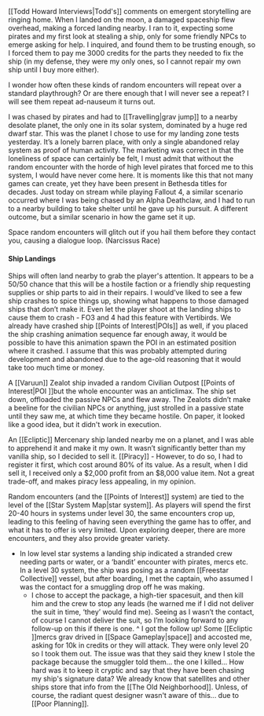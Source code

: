 [[Todd Howard Interviews|Todd's]] comments on emergent storytelling are ringing home. When I landed on the moon, a damaged spaceship flew overhead, making a forced landing nearby. I ran to it, expecting some pirates and my first look at stealing a ship, only for some friendly NPCs to emerge asking for help. I inquired, and found them to be trusting enough, so I forced them to pay me 3000 credits for the parts they needed to fix the ship (in my defense, they were my only ones, so I cannot repair my own ship until I buy more either).

I wonder how often these kinds of random encounters will repeat over a standard playthrough? Or are there enough that I will never see a repeat?
	I will see them repeat ad-nauseum it turns out.

I was chased by pirates and had to [[Travelling|grav jump]] to a nearby desolate planet, the only one in its solar system, dominated by a huge red dwarf star. This was the planet I chose to use for my landing zone tests yesterday.
	It’s a lonely barren place, with only a single abandoned relay system as proof of human activity. The marketing was correct in that the loneliness of space can certainly be felt, I must admit that without the random encounter with the horde of high level pirates that forced me to this system, I would have never come here. It is moments like this that not many games can create, yet they have been present in Bethesda titles for decades.
		Just today on stream while playing Fallout 4, a similar scenario occurred where I was being chased by an Alpha Deathclaw, and I had to run to a nearby building to take shelter until he gave up his pursuit. A different outcome, but a similar scenario in how the game set it up.

Space random encounters will glitch out if you hail them before they contact you, causing a dialogue loop. (Narcissus Race)

#### Ship Landings
Ships will often land nearby to grab the player's attention. 
It appears to be a 50/50 chance that this will be a hostile faction or a friendly ship requesting supplies or ship parts to aid in their repairs. I would’ve liked to see a few ship crashes to spice things up, showing what happens to those damaged ships that don’t make it. 
Even let the player shoot at the landing ships to cause them to crash - FO3 and 4 had this feature with Vertibirds.
We already have crashed ship [[Points of Interest|POIs]] as well, if you placed the ship crashing animation sequence far enough away, it would be possible to have this animation spawn the POI in an estimated position where it crashed. I assume that this was probably attempted during development and abandoned due to the age-old reasoning that it would take too much time or money.

A [[Varuun]] Zealot ship invaded a random Civilian Outpost [[Points of Interest|POI ]]but the whole encounter was an anticlimax. The ship set down, offloaded the passive NPCs and flew away. The Zealots didn’t make a beeline for the civilian NPCs or anything, just strolled in a passive state until they saw me, at which time they became hostile. On paper, it looked like a good idea, but it didn't work in execution.

An [[Ecliptic]] Mercenary ship landed nearby me on a planet, and I was able to apprehend it and make it my own. It wasn’t significantly better than my vanilla ship, so I decided to sell it. 
[[Piracy]] - However, to do so, I had to register it first, which cost around 80% of its value. As a result, when I did sell it, I received only a $2,000 profit from an $8,000 value item. Not a great trade-off, and makes piracy less appealing, in my opinion.

Random encounters (and the [[Points of Interest]] system) are tied to the level of the [[Star System Map|star system]]. As players will spend the first 20-40 hours in systems under level 30, the same encounters crop up, leading to this feeling of having seen everything the game has to offer, and what it has to offer is very limited. Upon exploring deeper, there are more encounters, and they also provide greater variety. 
+ In low level star systems a landing ship indicated a stranded crew needing parts or water, or a ‘bandit’ encounter with pirates, mercs etc. In a level 30 system, the ship was posing as a random [[Freestar Collective]] vessel, but after boarding, I met the captain, who assumed I was the contact for a smuggling drop off he was making. 
	+ I chose to accept the package, a high-tier spacesuit, and then kill him and the crew to stop any leads (he warned me if I did not deliver the suit in time, ‘they’ would find me). Seeing as I wasn’t the contact, of course I cannot deliver the suit, so I’m looking forward to any follow-up on this if there is one.
		^ I got the follow up! Some [[Ecliptic ]]mercs grav drived in [[Space Gameplay|space]] and accosted me, asking for 10k in credits or they will attack. 
		They were only level 20 so I took them out. The issue was that they said they knew I stole the package because the smuggler told them… the one I killed… 
			How hard was it to keep it cryptic and say that they have been chasing my ship's signature data? We already know that satellites and other ships store that info from the [[The Old Neighborhood]]. Unless, of course, the radiant quest designer wasn't aware of this... due to [[Poor Planning]].
